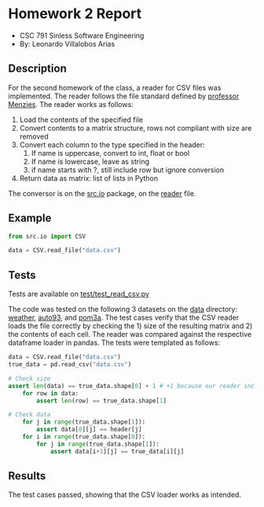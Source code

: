 # Homework 2 Report
- CSC 791 Sinless Software Engineering
- By: Leonardo Villalobos Arias

## Description
For the second homework of the class, a reader for CSV files was implemented. The reader follows the file standard defined by [professor Menzies](https://github.com/txt/sin21/blob/main/data/auto93.csv). The reader works as follows:
1. Load the contents of the specified file
2. Convert contents to a matrix structure, rows not compliant with size are removed
3. Convert each column to the type specified in the header:
   1. If name is uppercase, convert to int, float or bool
   2. If name is lowercase, leave as string
   3. if name starts with ?, still include row but ignore conversion
4. Return data as matrix: list of lists in Python

The conversor is on the [src.io](https://github.com/lyonva/valkyrIA/blob/main/src/io) package, on the [reader](https://github.com/lyonva/valkyrIA/blob/main/src/io/reader.py) file.

## Example
```python
from src.io import CSV

data = CSV.read_file("data.csv")
```

## Tests
Tests are available on [test/test_read_csv.py](https://github.com/lyonva/valkyrIA/blob/main/test/test_read_csv.py)

The code was tested on the following 3 datasets on the [data](https://github.com/lyonva/valkyrIA/data) directory: [weather](https://github.com/lyonva/valkyrIA/blob/main/data/weather.csv), [auto93](https://github.com/lyonva/valkyrIA/blob/main/data/auto93.csv), and [pom3a](https://github.com/lyonva/valkyrIA/blob/main/data/pom3a.csv). The test cases verify that the CSV reader loads the file correctly by checking the 1) size of the resulting matrix and 2) the contents of each cell. The reader was compared against the respective dataframe loader in pandas. The tests were templated as follows:

```python
data = CSV.read_file("data.csv")
true_data = pd.read_csv("data.csv")

# Check size
assert len(data) == true_data.shape[0] + 1 # +1 because our reader includes header
    for row in data:
        assert len(row) == true_data.shape[1]

# Check data
    for j in range(true_data.shape[1]):
        assert data[0][j] == header[j]
    for i in range(true_data.shape[0]):
        for j in range(true_data.shape[1]):
            assert data[i+1][j] == true_data[i][j]
```

## Results
The test cases passed, showing that the CSV loader works as intended.
